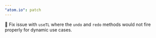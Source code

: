 ```yaml
---
"atom.io": patch
---
```


🐛 Fix issue with `useTL` where the `undo` and `redo` methods would not fire properly for dynamic use cases.
